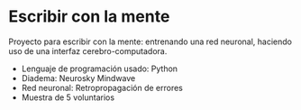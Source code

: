 # Escribir con la mente
Proyecto para escribir con la mente: entrenando una red neuronal, haciendo uso de una interfaz cerebro-computadora. 

* Lenguaje de programación usado: Python
* Diadema: Neurosky Mindwave 
* Red neuronal: Retropropagación de errores
* Muestra de 5 voluntarios
